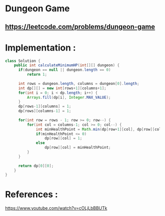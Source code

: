 # Dungeon Game
## https://leetcode.com/problems/dungeon-game


# Implementation :
```java
class Solution {
    public int calculateMinimumHP(int[][] dungeon) {
      if(dungeon == null || dungeon.length == 0)
          return 1;
       
      int rows = dungeon.length, columns = dungeon[0].length;
      int dp[][] = new int[rows+1][columns+1];
      for(int i = 0; i < dp.length; i++) {
          Arrays.fill(dp[i], Integer.MAX_VALUE);
      }  
      dp[rows-1][columns] = 1;   
      dp[rows][columns-1] = 1;
        
      for(int row = rows - 1; row >= 0; row--) {
          for(int col = columns-1; col >= 0; col--) {
              int minHealthPoint = Math.min(dp[row+1][col], dp[row][col+1]) - dungeon[row][col];
              if(minHealthPoint <= 0)
                  dp[row][col] = 1;
              else 
                  dp[row][col] = minHealthPoint;
          }
      }  
      
      return dp[0][0];  
    }
}
```

# References :
https://www.youtube.com/watch?v=cOLjLbBBUTk
